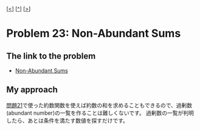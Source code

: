 \[[<](./p0022.md)] \[[^](../README_ja.md)] \[[>](./p0024.md)]

# Problem 23: Non-Abundant Sums

## The link to the problem

- [Non-Abundant Sums](https://projecteuler.net/problem=23)

## My approach

[問題21](./p0021.md)で使った約数関数を使えば約数の和を求めることもできるので、過剰数(abundant number)の一覧を作ることは難しくないです。
過剰数の一覧が判明したら、あとは条件を満たす数値を探すだけです。


